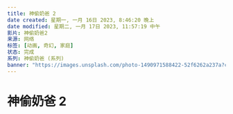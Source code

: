```yaml
---
title: 神偷奶爸 2
date created: 星期一, 一月 16日 2023, 8:46:20 晚上
date modified: 星期二, 一月 17日 2023, 11:57:19 中午
影片: 神偷奶爸2
来源: 网络
标签: [动画, 奇幻, 家庭]
状态: 完成
系列: 神偷奶爸 (系列)
banner: "https://images.unsplash.com/photo-1490971588422-52f6262a237a?crop=entropy&cs=tinysrgb&fit=crop&fm=jpg&h=200&ixid=MnwxfDB8MXxyYW5kb218MHx8bW92aWV8fHx8fHwxNjQxNzc3MzE1&ixlib=rb-1.2.1&q=80&utm_campaign=api-credit&utm_medium=referral&utm_source=unsplash_source&w=800"
---
```


# 神偷奶爸 2

